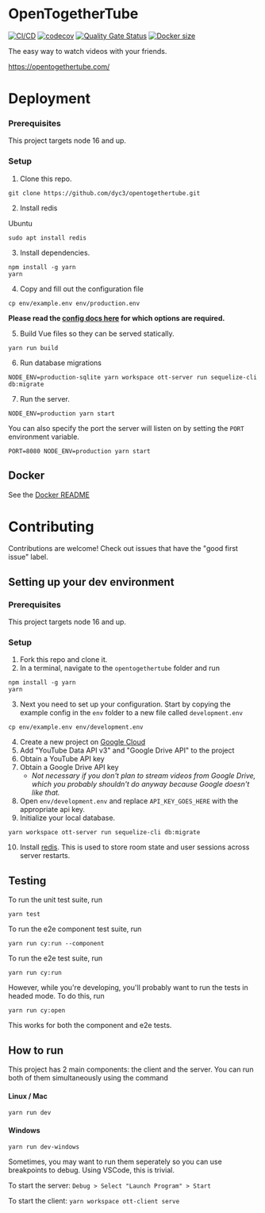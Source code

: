 # OpenTogetherTube

[![CI/CD](https://github.com/dyc3/opentogethertube/actions/workflows/main.yml/badge.svg)](https://github.com/dyc3/opentogethertube/actions/workflows/main.yml)
[![codecov](https://codecov.io/gh/dyc3/opentogethertube/branch/master/graph/badge.svg)](https://codecov.io/gh/dyc3/opentogethertube)
[![Quality Gate Status](https://sonarcloud.io/api/project_badges/measure?project=dyc3_opentogethertube&metric=alert_status)](https://sonarcloud.io/dashboard?id=dyc3_opentogethertube)
[![Docker size](https://img.shields.io/docker/image-size/dyc3/opentogethertube)](https://hub.docker.com/r/dyc3/opentogethertube)

The easy way to watch videos with your friends.

https://opentogethertube.com/

# Deployment

### Prerequisites

This project targets node 16 and up.

### Setup

1. Clone this repo.
```
git clone https://github.com/dyc3/opentogethertube.git
```

2. Install redis

Ubuntu
```
sudo apt install redis
```

3. Install dependencies.
```
npm install -g yarn
yarn
```

4. Copy and fill out the configuration file
```
cp env/example.env env/production.env
```

**Please read the [config docs here](docs/config.md) for which options are required.**

5. Build Vue files so they can be served statically.
```
yarn run build
```

6. Run database migrations
```
NODE_ENV=production-sqlite yarn workspace ott-server run sequelize-cli db:migrate
```

7. Run the server.
```
NODE_ENV=production yarn start
```

You can also specify the port the server will listen on by setting the
`PORT` environment variable.

```
PORT=8080 NODE_ENV=production yarn start
```

## Docker

See the [Docker README](docker/README.md)

# Contributing

Contributions are welcome! Check out issues that have the "good first issue" label.

## Setting up your dev environment

### Prerequisites

This project targets node 16 and up.

### Setup

1. Fork this repo and clone it.
2. In a terminal, navigate to the `opentogethertube` folder and run
```
npm install -g yarn
yarn
```
3. Next you need to set up your configuration. Start by copying the example
config in the `env` folder to a new file called `development.env`
```
cp env/example.env env/development.env
```
4. Create a new project on [Google Cloud](https://console.cloud.google.com)
5. Add "YouTube Data API v3" and "Google Drive API" to the project
6. Obtain a YouTube API key
7. Obtain a Google Drive API key
	- _Not necessary if you don't plan to stream videos from Google Drive, which you probably shouldn't do anyway because Google doesn't like that._
8. Open `env/development.env` and replace `API_KEY_GOES_HERE` with the appropriate api key.
9. Initialize your local database.
```
yarn workspace ott-server run sequelize-cli db:migrate
```
10. Install [redis](https://redis.io). This is used to store room state and user sessions across server restarts.

## Testing

To run the unit test suite, run
```
yarn test
```

To run the e2e component test suite, run
```
yarn run cy:run --component
```

To run the e2e test suite, run
```
yarn run cy:run
```

However, while you're developing, you'll probably want to run the tests in headed mode. To do this, run
```
yarn run cy:open
```
This works for both the component and e2e tests.

## How to run

This project has 2 main components: the client and the server. You can run
both of them simultaneously using the command
#### Linux / Mac
```
yarn run dev
```
#### Windows
```
yarn run dev-windows
```

Sometimes, you may want to run them seperately so you can use breakpoints to
debug. Using VSCode, this is trivial.

To start the server: `Debug > Select "Launch Program" > Start`

To start the client: `yarn workspace ott-client serve`
